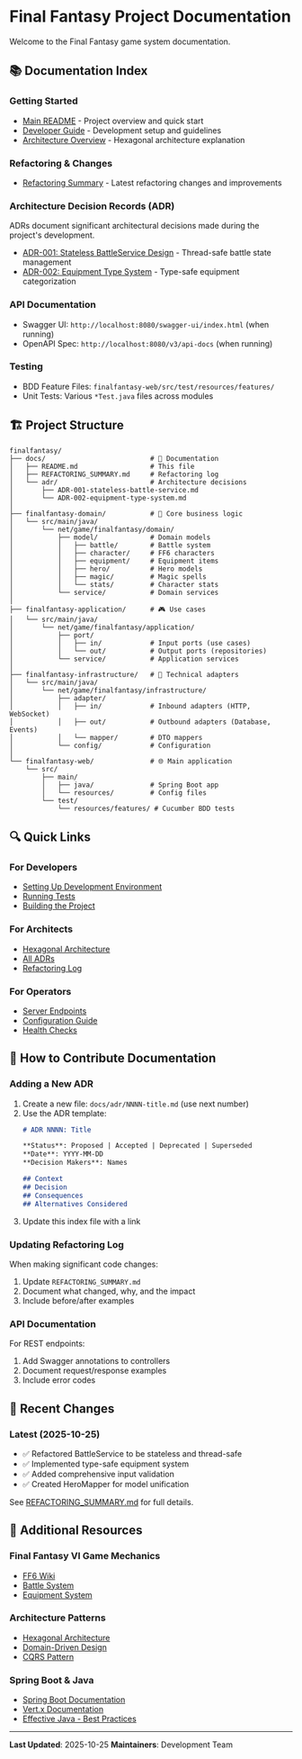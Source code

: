 # Final Fantasy Project Documentation

Welcome to the Final Fantasy game system documentation.

## 📚 Documentation Index

### Getting Started
- [Main README](../README.md) - Project overview and quick start
- [Developer Guide](../Developer.md) - Development setup and guidelines
- [Architecture Overview](../project_architecture_overview.md) - Hexagonal architecture explanation

### Refactoring & Changes
- [Refactoring Summary](REFACTORING_SUMMARY.md) - Latest refactoring changes and improvements

### Architecture Decision Records (ADR)

ADRs document significant architectural decisions made during the project's development.

- [ADR-001: Stateless BattleService Design](adr/ADR-001-stateless-battle-service.md) - Thread-safe battle state management
- [ADR-002: Equipment Type System](adr/ADR-002-equipment-type-system.md) - Type-safe equipment categorization

### API Documentation
- Swagger UI: `http://localhost:8080/swagger-ui/index.html` (when running)
- OpenAPI Spec: `http://localhost:8080/v3/api-docs` (when running)

### Testing
- BDD Feature Files: `finalfantasy-web/src/test/resources/features/`
- Unit Tests: Various `*Test.java` files across modules

## 🏗️ Project Structure

```
finalfantasy/
├── docs/                          # 📖 Documentation
│   ├── README.md                  # This file
│   ├── REFACTORING_SUMMARY.md     # Refactoring log
│   └── adr/                       # Architecture decisions
│       ├── ADR-001-stateless-battle-service.md
│       └── ADR-002-equipment-type-system.md
│
├── finalfantasy-domain/           # 🎯 Core business logic
│   └── src/main/java/
│       └── net/game/finalfantasy/domain/
│           ├── model/             # Domain models
│           │   ├── battle/        # Battle system
│           │   ├── character/     # FF6 characters
│           │   ├── equipment/     # Equipment items
│           │   ├── hero/          # Hero models
│           │   ├── magic/         # Magic spells
│           │   └── stats/         # Character stats
│           └── service/           # Domain services
│
├── finalfantasy-application/      # 🎮 Use cases
│   └── src/main/java/
│       └── net/game/finalfantasy/application/
│           ├── port/
│           │   ├── in/            # Input ports (use cases)
│           │   └── out/           # Output ports (repositories)
│           └── service/           # Application services
│
├── finalfantasy-infrastructure/   # 🔌 Technical adapters
│   └── src/main/java/
│       └── net/game/finalfantasy/infrastructure/
│           ├── adapter/
│           │   ├── in/            # Inbound adapters (HTTP, WebSocket)
│           │   ├── out/           # Outbound adapters (Database, Events)
│           │   └── mapper/        # DTO mappers
│           └── config/            # Configuration
│
└── finalfantasy-web/              # 🌐 Main application
    └── src/
        ├── main/
        │   ├── java/              # Spring Boot app
        │   └── resources/         # Config files
        └── test/
            └── resources/features/ # Cucumber BDD tests

```

## 🔍 Quick Links

### For Developers
- [Setting Up Development Environment](../Developer.md#setup)
- [Running Tests](../README.md#testing)
- [Building the Project](../README.md#build)

### For Architects
- [Hexagonal Architecture](../project_architecture_overview.md)
- [All ADRs](adr/)
- [Refactoring Log](REFACTORING_SUMMARY.md)

### For Operators
- [Server Endpoints](../README.md#server-endpoints)
- [Configuration Guide](../README.md#configuration)
- [Health Checks](../README.md#monitoring-and-health-checks)

## 📝 How to Contribute Documentation

### Adding a New ADR

1. Create a new file: `docs/adr/NNNN-title.md` (use next number)
2. Use the ADR template:
   ```markdown
   # ADR NNNN: Title

   **Status**: Proposed | Accepted | Deprecated | Superseded
   **Date**: YYYY-MM-DD
   **Decision Makers**: Names

   ## Context
   ## Decision
   ## Consequences
   ## Alternatives Considered
   ```
3. Update this index file with a link

### Updating Refactoring Log

When making significant code changes:
1. Update `REFACTORING_SUMMARY.md`
2. Document what changed, why, and the impact
3. Include before/after examples

### API Documentation

For REST endpoints:
1. Add Swagger annotations to controllers
2. Document request/response examples
3. Include error codes

## 🎯 Recent Changes

### Latest (2025-10-25)
- ✅ Refactored BattleService to be stateless and thread-safe
- ✅ Implemented type-safe equipment system
- ✅ Added comprehensive input validation
- ✅ Created HeroMapper for model unification

See [REFACTORING_SUMMARY.md](REFACTORING_SUMMARY.md) for full details.

## 📖 Additional Resources

### Final Fantasy VI Game Mechanics
- [FF6 Wiki](https://finalfantasy.fandom.com/wiki/Final_Fantasy_VI)
- [Battle System](https://finalfantasy.fandom.com/wiki/Battle_system_(Final_Fantasy_VI))
- [Equipment System](https://finalfantasy.fandom.com/wiki/Equipment_(Final_Fantasy_VI))

### Architecture Patterns
- [Hexagonal Architecture](https://alistair.cockburn.us/hexagonal-architecture/)
- [Domain-Driven Design](https://martinfowler.com/bliki/DomainDrivenDesign.html)
- [CQRS Pattern](https://martinfowler.com/bliki/CQRS.html)

### Spring Boot & Java
- [Spring Boot Documentation](https://docs.spring.io/spring-boot/docs/current/reference/html/)
- [Vert.x Documentation](https://vertx.io/docs/)
- [Effective Java - Best Practices](https://www.pearson.com/en-us/subject-catalog/p/effective-java/P200000000138)

---

**Last Updated**: 2025-10-25
**Maintainers**: Development Team

